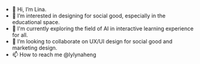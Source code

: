 - 👋 Hi, I’m Lina.
- 👀 I’m interested in designing for social good, especially in the educational space.
- 🌱 I'm currently exploring the field of AI in interactive learning experience for all. 
- 💞️ I’m looking to collaborate on UX/UI design for social good and marketing design.
- 📫 How to reach me @lylynaheng
<!---
lylynaheng/lylynaheng is a ✨ special ✨ repository because its `README.md` (this file) appears on your GitHub profile.
You can click the Preview link to take a look at your changes.
--->
